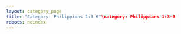 ```yaml
---
layout: category_page
title: "Category: Philippians 1:3-6"\category: Philippians 1:3-6
robots: noindex
---
```

